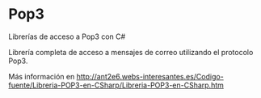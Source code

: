 # Pop3
Librerías de acceso a Pop3 con C#

Librería completa de acceso a mensajes de correo utilizando el protocolo Pop3.

Más información en http://ant2e6.webs-interesantes.es/Codigo-fuente/Libreria-POP3-en-CSharp/Libreria-POP3-en-CSharp.htm
